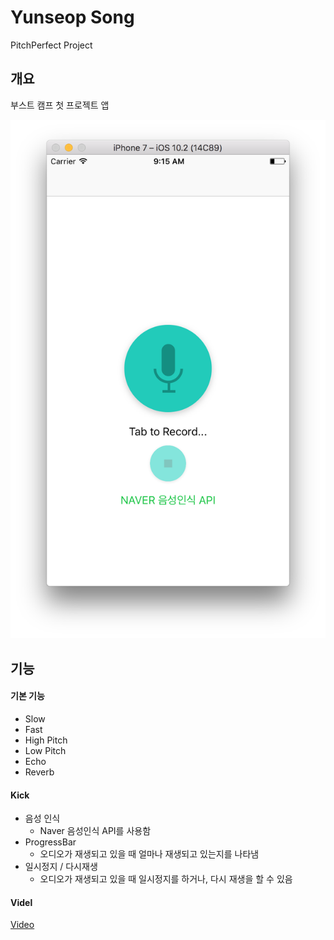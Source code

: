 # Yunseop Song

PitchPerfect Project

## 개요

부스트 캠프 첫 프로젝트 앱

![](./static/image_01.png)

## 기능

#### 기본 기능

- Slow
- Fast
- High Pitch
- Low Pitch
- Echo
- Reverb

#### Kick

- 음성 인식
  - Naver 음성인식 API를 사용함
- ProgressBar
  - 오디오가 재생되고 있을 때 얼마나 재생되고 있는지를 나타냄
- 일시정지 / 다시재생
  - 오디오가 재생되고 있을 때 일시정지를 하거나, 다시 재생을 할 수 있음

#### Videl

[Video](./static/songyunseop.mov)
